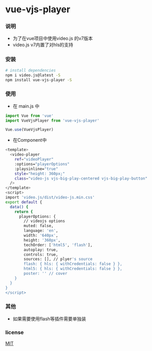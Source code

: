 <div algin="center"><h1>vue-vjs-player</h1></div>

### 说明
* 为了在vue项目中使用video.js 的v7版本
* video.js v7内置了对hls的支持

### 安装

``` bash
# install dependencies
npm i video.js@latest -S
npm install vue-vjs-player -S
```

### 使用

* 在 main.js 中
```javascript
import Vue from 'vue'
import VueVjsPlayer from 'vue-vjs-player'

Vue.use(VueVjsPlayer)
```
* 在Component中
```bash
<template>
  <video-player
    ref="videoPlayer"
    :options="playerOptions"
    :playsinline="true"
    style="height: 360px;"
    class="video-js vjs-big-play-centered vjs-big-play-button"
  />
</template>
<script>
import 'video.js/dist/video-js.min.css'
export default {
  data() {
    return {
      playerOptions: {
        // videojs options
        muted: false,
        language: 'en',
        width: '640px',
        height: '360px',
        techOrder: ['html5', 'flash'],
        autoplay: true,
        controls: true,
        sources: [], // plyer's source
        flash: { hls: { withCredentials: false } },
        html5: { hls: { withCredentials: false } },
        poster: '' // cover
    }
  }
}
</script>
```
### 其他
* 如果需要使用flash等插件需要单独装

### license
[MIT](https://opensource.org/licenses/MIT)
